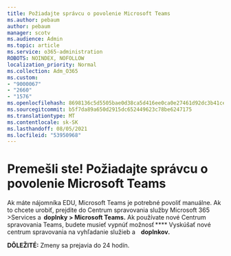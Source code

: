 ```yaml
---
title: Požiadajte správcu o povolenie Microsoft Teams
ms.author: pebaum
author: pebaum
manager: scotv
ms.audience: Admin
ms.topic: article
ms.service: o365-administration
ROBOTS: NOINDEX, NOFOLLOW
localization_priority: Normal
ms.collection: Adm_O365
ms.custom:
- "9000067"
- "2660"
- "1576"
ms.openlocfilehash: 8698136c5d5505bae0d38ca5d416ee0ca0e27461d92dc3b41ce029cb383abfb8
ms.sourcegitcommit: b5f7da89a650d2915dc652449623c78be6247175
ms.translationtype: MT
ms.contentlocale: sk-SK
ms.lasthandoff: 08/05/2021
ms.locfileid: "53950968"
---
```

# <a name="youre-missing-out-ask-your-admin-to-enable-microsoft-teams"></a>Premešli ste! Požiadajte správcu o povolenie Microsoft Teams

Ak máte nájomníka EDU, Microsoft Teams je potrebné povoliť manuálne. Ak to chcete urobiť, prejdite do Centrum spravovania služby Microsoft 365 >Services a  **doplnky > Microsoft Teams.** Ak používate nové Centrum spravovania Teams, budete musieť vypnúť možnosť **** Vyskúšať nové centrum spravovania na vyhľadanie služieb a    **doplnkov.** 

**DÔLEŽITÉ:** Zmeny sa prejavia do 24 hodín.